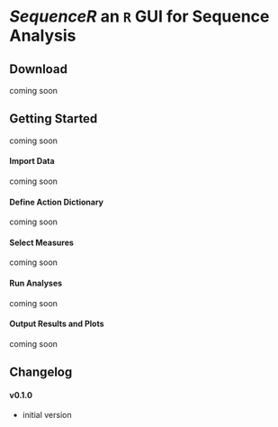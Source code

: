 *SequenceR*  an `R` GUI for Sequence Analysis
==============

## Download

coming soon


## Getting Started

coming soon

#### Import Data

coming soon

#### Define Action Dictionary

coming soon

#### Select Measures

coming soon

#### Run Analyses

coming soon

#### Output Results and Plots

coming soon


## Changelog

#### v0.1.0

- initial version 


